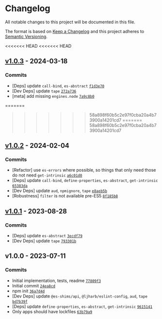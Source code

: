 # Changelog

All notable changes to this project will be documented in this file.

The format is based on [Keep a Changelog](https://keepachangelog.com/en/1.0.0/)
and this project adheres to [Semantic Versioning](https://semver.org/spec/v2.0.0.html).

<<<<<<< HEAD
<<<<<<< HEAD
## [v1.0.3](https://github.com/es-shims/Object.groupBy/compare/v1.0.2...v1.0.3) - 2024-03-18

### Commits

- [Deps] update `call-bind`, `es-abstract` [`f1d3e70`](https://github.com/es-shims/Object.groupBy/commit/f1d3e701aff0a36e4d7373059812a9b978c7ad7f)
- [Dev Deps] update `tape` [`272a736`](https://github.com/es-shims/Object.groupBy/commit/272a73672f27f90fd6d5054ca13e039c45815a8a)
- [meta] add missing `engines.node` [`7a9c8b0`](https://github.com/es-shims/Object.groupBy/commit/7a9c8b0f636a5703ea923c9d0721fbf5861c6949)

=======
>>>>>>> 58a898f60b5c2e97f0cba20a4b73900a14201cd7
=======
>>>>>>> 58a898f60b5c2e97f0cba20a4b73900a14201cd7
## [v1.0.2](https://github.com/es-shims/Object.groupBy/compare/v1.0.1...v1.0.2) - 2024-02-04

### Commits

- [Refactor] use `es-errors` where possible, so things that only need those do not need `get-intrinsic` [`a6c01d0`](https://github.com/es-shims/Object.groupBy/commit/a6c01d0ec46e7bb5ac68e8bfdce3a64fddc6b0a1)
- [Deps] update `call-bind`, `define-properties`, `es-abstract`, `get-intrinsic` [`65383da`](https://github.com/es-shims/Object.groupBy/commit/65383dad0b036ad3459def995c223a4afb1f6a50)
- [Dev Deps] update `aud`, `npmignore`, `tape` [`e8aeb5b`](https://github.com/es-shims/Object.groupBy/commit/e8aeb5b7b1d88bfbe8be1da369a374ec36cb459f)
- [Robustness] `filter` is not available pre-ES5 [`8f185b8`](https://github.com/es-shims/Object.groupBy/commit/8f185b851f155e41442714bea792b07df778f986)

## [v1.0.1](https://github.com/es-shims/Object.groupBy/compare/v1.0.0...v1.0.1) - 2023-08-28

### Commits

- [Deps] update `es-abstract` [`3ecdf79`](https://github.com/es-shims/Object.groupBy/commit/3ecdf797231a5a8fc4cf1a772ad0892257c11edc)
- [Dev Deps] update `tape` [`793301b`](https://github.com/es-shims/Object.groupBy/commit/793301b6b41750c6682df2c7bff46a4e52ce7a7c)

## v1.0.0 - 2023-07-11

### Commits

- Initial implementation, tests, readme [`77809f3`](https://github.com/es-shims/Object.groupBy/commit/77809f3024955519d71a2ab6ed9883e4d496a953)
- Initial commit [`24ea8cd`](https://github.com/es-shims/Object.groupBy/commit/24ea8cdc625987930d5cf9df0dbff01e5693a544)
- npm init [`36a7d4d`](https://github.com/es-shims/Object.groupBy/commit/36a7d4d9d2fc9ff8503985f2fcf76a2ff4097140)
- [Dev Deps] update `@es-shims/api`, `@ljharb/eslint-config`, `aud`, `tape` [`bd7b39f`](https://github.com/es-shims/Object.groupBy/commit/bd7b39fca3d5fbff1e7140ae69893ec4694e4201)
- [Deps] update `define-properties`, `es-abstract`, `get-intrinsic` [`9615141`](https://github.com/es-shims/Object.groupBy/commit/9615141fab908eec83e310d8fdf6847a808baf36)
- Only apps should have lockfiles [`63b79a9`](https://github.com/es-shims/Object.groupBy/commit/63b79a97732802eb25da26928646e6ef103762cd)
